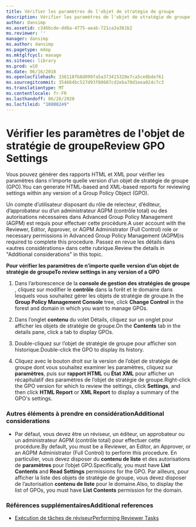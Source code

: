 ```yaml
---
title: Vérifier les paramètres de l'objet de stratégie de groupe
description: Vérifier les paramètres de l'objet de stratégie de groupe
author: dansimp
ms.assetid: c346bcde-dd6a-4775-aeab-721ca3a361b2
ms.reviewer: ''
manager: dansimp
ms.author: dansimp
ms.pagetype: mdop
ms.mktglfcycl: manage
ms.sitesec: library
ms.prod: w10
ms.date: 06/16/2016
ms.openlocfilehash: 336118fb8d099fa5a373415320e7ca5ce8bde761
ms.sourcegitcommit: 354664bc527d93f80687cd2eba70d1eea024c7c3
ms.translationtype: MT
ms.contentlocale: fr-FR
ms.lasthandoff: 06/26/2020
ms.locfileid: "10808249"
---
```

# <span data-ttu-id="bd5c0-103">Vérifier les paramètres de l'objet de stratégie de groupe</span><span class="sxs-lookup"><span data-stu-id="bd5c0-103">Review GPO Settings</span></span>


<span data-ttu-id="bd5c0-104">Vous pouvez générer des rapports HTML et XML pour vérifier les paramètres dans n’importe quelle version d’un objet de stratégie de groupe (GPO).</span><span class="sxs-lookup"><span data-stu-id="bd5c0-104">You can generate HTML-based and XML-based reports for reviewing settings within any version of a Group Policy Object (GPO).</span></span>

<span data-ttu-id="bd5c0-105">Un compte d’utilisateur disposant du rôle de relecteur, d’éditeur, d’approbateur ou d’un administrateur AGPM (contrôle total) ou des autorisations nécessaires dans Advanced Group Policy Management (AGPM) est requis pour effectuer cette procédure.</span><span class="sxs-lookup"><span data-stu-id="bd5c0-105">A user account with the Reviewer, Editor, Approver, or AGPM Administrator (Full Control) role or necessary permissions in Advanced Group Policy Management (AGPM)is required to complete this procedure.</span></span> <span data-ttu-id="bd5c0-106">Passez en revue les détails dans «autres considérations» dans cette rubrique.</span><span class="sxs-lookup"><span data-stu-id="bd5c0-106">Review the details in "Additional considerations" in this topic.</span></span>

**<span data-ttu-id="bd5c0-107">Pour vérifier les paramètres de n’importe quelle version d’un objet de stratégie de groupe</span><span class="sxs-lookup"><span data-stu-id="bd5c0-107">To review settings in any version of a GPO</span></span>**

1.  <span data-ttu-id="bd5c0-108">Dans l’arborescence de la **console de gestion des stratégies de groupe** , cliquez sur modifier le **contrôle** dans la forêt et le domaine dans lesquels vous souhaitez gérer les objets de stratégie de groupe.</span><span class="sxs-lookup"><span data-stu-id="bd5c0-108">In the **Group Policy Management Console** tree, click **Change Control** in the forest and domain in which you want to manage GPOs.</span></span>

2.  <span data-ttu-id="bd5c0-109">Dans l’onglet **contenu** du volet Détails, cliquez sur un onglet pour afficher les objets de stratégie de groupe.</span><span class="sxs-lookup"><span data-stu-id="bd5c0-109">On the **Contents** tab in the details pane, click a tab to display GPOs.</span></span>

3.  <span data-ttu-id="bd5c0-110">Double-cliquez sur l’objet de stratégie de groupe pour afficher son historique.</span><span class="sxs-lookup"><span data-stu-id="bd5c0-110">Double-click the GPO to display its history.</span></span>

4.  <span data-ttu-id="bd5c0-111">Cliquez avec le bouton droit sur la version de l’objet de stratégie de groupe dont vous souhaitez examiner les paramètres, cliquez sur **paramètres**, puis sur **rapport HTML** ou **État XML** pour afficher un récapitulatif des paramètres de l’objet de stratégie de groupe.</span><span class="sxs-lookup"><span data-stu-id="bd5c0-111">Right-click the GPO version for which to review the settings, click **Settings**, and then click **HTML Report** or **XML Report** to display a summary of the GPO's settings.</span></span>

### <span data-ttu-id="bd5c0-112">Autres éléments à prendre en considération</span><span class="sxs-lookup"><span data-stu-id="bd5c0-112">Additional considerations</span></span>

-   <span data-ttu-id="bd5c0-113">Par défaut, vous devez être un réviseur, un éditeur, un approbateur ou un administrateur AGPM (contrôle total) pour effectuer cette procédure.</span><span class="sxs-lookup"><span data-stu-id="bd5c0-113">By default, you must be a Reviewer, an Editor, an Approver, or an AGPM Administrator (Full Control) to perform this procedure.</span></span> <span data-ttu-id="bd5c0-114">En particulier, vous devez disposer du **contenu de liste** et des autorisations de **paramètres** pour l’objet GPO.</span><span class="sxs-lookup"><span data-stu-id="bd5c0-114">Specifically, you must have **List Contents** and **Read Settings** permissions for the GPO.</span></span> <span data-ttu-id="bd5c0-115">Par ailleurs, pour afficher la liste des objets de stratégie de groupe, vous devez disposer de l’autorisation **contenu de liste** pour le domaine.</span><span class="sxs-lookup"><span data-stu-id="bd5c0-115">Also, to display the list of GPOs, you must have **List Contents** permission for the domain.</span></span>

### <span data-ttu-id="bd5c0-116">Références supplémentaires</span><span class="sxs-lookup"><span data-stu-id="bd5c0-116">Additional references</span></span>

-   [<span data-ttu-id="bd5c0-117">Exécution de tâches de réviseur</span><span class="sxs-lookup"><span data-stu-id="bd5c0-117">Performing Reviewer Tasks</span></span>](performing-reviewer-tasks-agpm40.md)

 

 





